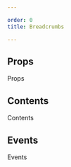 ```yaml
---

order: 0
title: Breadcrumbs

---
```

 
## Props
 
Props
 
## Contents
 
Contents
 
## Events
 
Events
 
